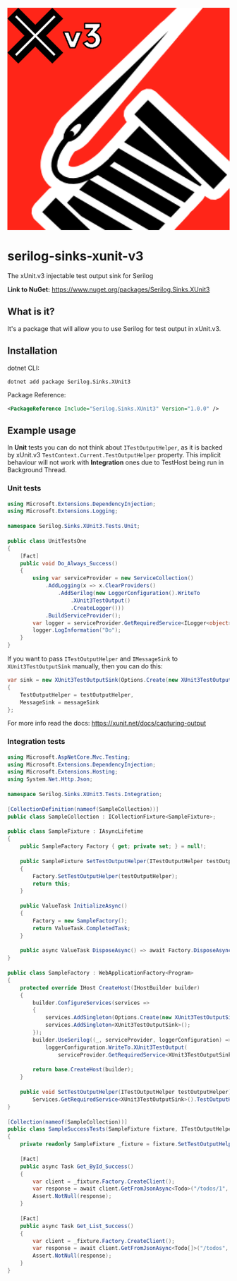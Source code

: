 ![](icon.png)
# serilog-sinks-xunit-v3
The xUnit.v3 injectable test output sink for Serilog

**Link to NuGet:** https://www.nuget.org/packages/Serilog.Sinks.XUnit3

## What is it?
It's a package that will allow you to use Serilog for test output in xUnit.v3.

## Installation
dotnet CLI:
```
dotnet add package Serilog.Sinks.XUnit3
```
Package Reference:
```xml
<PackageReference Include="Serilog.Sinks.XUnit3" Version="1.0.0" />
```

## Example usage

In **Unit** tests you can do not think about `ITestOutputHelper`, as it is backed by xUnit.v3 `TestContext.Current.TestOutputHelper` property. This implicit behaviour will not work with **Integration** ones due to TestHost being run in Background Thread.

### Unit tests

```csharp
using Microsoft.Extensions.DependencyInjection;
using Microsoft.Extensions.Logging;

namespace Serilog.Sinks.XUnit3.Tests.Unit;

public class UnitTestsOne
{
    [Fact]
    public void Do_Always_Success()
    {
        using var serviceProvider = new ServiceCollection()
            .AddLogging(x => x.ClearProviders()
                .AddSerilog(new LoggerConfiguration().WriteTo
                    .XUnit3TestOutput()
                    .CreateLogger()))
            .BuildServiceProvider();
        var logger = serviceProvider.GetRequiredService<ILogger<object>>();
        logger.LogInformation("Do");
    }
}
```
If you want to pass `ITestOutputHelper` and `IMessageSink` to `XUnit3TestOutputSink` manually, then you can do this:
```csharp
var sink = new XUnit3TestOutputSink(Options.Create(new XUnit3TestOutputSinkOptions()))
{
    TestOutputHelper = testOutputHelper,
    MessageSink = messageSink
};
```
For more info read the docs: https://xunit.net/docs/capturing-output

### Integration tests

```csharp
using Microsoft.AspNetCore.Mvc.Testing;
using Microsoft.Extensions.DependencyInjection;
using Microsoft.Extensions.Hosting;
using System.Net.Http.Json;

namespace Serilog.Sinks.XUnit3.Tests.Integration;

[CollectionDefinition(nameof(SampleCollection))]
public class SampleCollection : ICollectionFixture<SampleFixture>;

public class SampleFixture : IAsyncLifetime
{
    public SampleFactory Factory { get; private set; } = null!;

    public SampleFixture SetTestOutputHelper(ITestOutputHelper testOutputHelper)
    {
        Factory.SetTestOutputHelper(testOutputHelper);
        return this;
    }

    public ValueTask InitializeAsync()
    {
        Factory = new SampleFactory();
        return ValueTask.CompletedTask;
    }

    public async ValueTask DisposeAsync() => await Factory.DisposeAsync();
}

public class SampleFactory : WebApplicationFactory<Program>
{
    protected override IHost CreateHost(IHostBuilder builder)
    {
        builder.ConfigureServices(services =>
        {
            services.AddSingleton(Options.Create(new XUnit3TestOutputSinkOptions()));
            services.AddSingleton<XUnit3TestOutputSink>();
        });
        builder.UseSerilog((_, serviceProvider, loggerConfiguration) =>
            loggerConfiguration.WriteTo.XUnit3TestOutput(
                serviceProvider.GetRequiredService<XUnit3TestOutputSink>()));

        return base.CreateHost(builder);
    }

    public void SetTestOutputHelper(ITestOutputHelper testOutputHelper) =>
        Services.GetRequiredService<XUnit3TestOutputSink>().TestOutputHelper = testOutputHelper;
}

[Collection(nameof(SampleCollection))]
public class SampleSuccessTests(SampleFixture fixture, ITestOutputHelper testOutputHelper)
{
    private readonly SampleFixture _fixture = fixture.SetTestOutputHelper(testOutputHelper);

    [Fact]
    public async Task Get_ById_Success()
    {
        var client = _fixture.Factory.CreateClient();
        var response = await client.GetFromJsonAsync<Todo>("/todos/1", CancellationToken.None);
        Assert.NotNull(response);
    }
    
    [Fact]
    public async Task Get_List_Success()
    {
        var client = _fixture.Factory.CreateClient();
        var response = await client.GetFromJsonAsync<Todo[]>("/todos", CancellationToken.None);
        Assert.NotNull(response);
    }
}
```